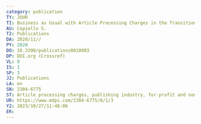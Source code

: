 ```yaml
---
category: publication
TY: JOUR
TI: Business as Usual with Article Processing Charges in the Transition towards OA Publishing: A Case Study Based on Elsevier
AU: Copiello S.
T2: Publications 
DA: 2020/11//
PY: 2020
DO: 10.3390/publications8010003
DP: DOI.org (Crossref)
VL: 8
IS: 1
SP: 3
J2: Publications
LA: en
SN: 2304-6775
ST: Article processing charges, publishing industry, for-profit and non-profit publishers
UR: https://www.mdpi.com/2304-6775/8/1/3
Y2: 2023/10/27/11:48:06
ER: 
---
```

